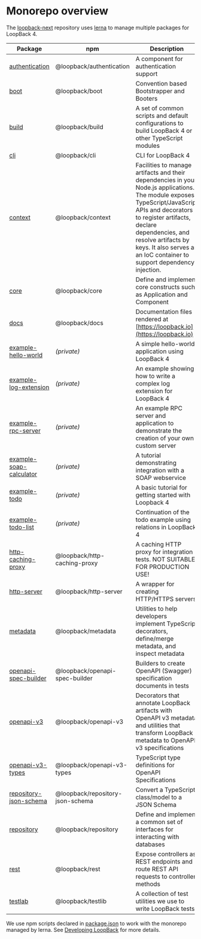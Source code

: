 # Monorepo overview

The [loopback-next](https://github.com/strongloop/loopback-next) repository uses
[lerna](https://lernajs.io/) to manage multiple packages for LoopBack 4.

<!-- PLEASE KEEP THE TABLE ROWS SORTED ALPHABETICALLY BY PACKAGE NAME-->

| Package                                                         | npm                              | Description                                                                                                                                                                                                                                                                                      |
| --------------------------------------------------------------- | -------------------------------- | ------------------------------------------------------------------------------------------------------------------------------------------------------------------------------------------------------------------------------------------------------------------------------------------------ |
| [authentication](../../packages/authentication)                 | @loopback/authentication         | A component for authentication support                                                                                                                                                                                                                                                           |
| [boot](../../packages/boot)                                     | @loopback/boot                   | Convention based Bootstrapper and Booters                                                                                                                                                                                                                                                        |
| [build](../../packages/build)                                   | @loopback/build                  | A set of common scripts and default configurations to build LoopBack 4 or other TypeScript modules                                                                                                                                                                                               |
| [cli](../../packages/cli)                                       | @loopback/cli                    | CLI for LoopBack 4                                                                                                                                                                                                                                                                               |
| [context](../../packages/context)                               | @loopback/context                | Facilities to manage artifacts and their dependencies in your Node.js applications. The module exposes TypeScript/JavaScript APIs and decorators to register artifacts, declare dependencies, and resolve artifacts by keys. It also serves as an IoC container to support dependency injection. |
| [core](../../packages/core)                                     | @loopback/core                   | Define and implement core constructs such as Application and Component                                                                                                                                                                                                                           |
| [docs](../../docs)                                              | @loopback/docs                   | Documentation files rendered at [https://loopback.io](https://loopback.io)                                                                                                                                                                                                                       |
| [example-hello-world](../../examples/hello-world)               | _(private)_                      | A simple hello-world application using LoopBack 4                                                                                                                                                                                                                                                |
| [example-log-extension](../../examples/log-extension)           | _(private)_                      | An example showing how to write a complex log extension for LoopBack 4                                                                                                                                                                                                                           |
| [example-rpc-server](../../examples/rpc-server)                 | _(private)_                      | An example RPC server and application to demonstrate the creation of your own custom server                                                                                                                                                                                                      |
| [example-soap-calculator](../../examples/soap-calculator)       | _(private)_                      | A tutorial demonstrating integration with a SOAP webservice                                                                                                                                                                                                                                      |
| [example-todo](../../examples/todo)                             | _(private)_                      | A basic tutorial for getting started with Loopback 4                                                                                                                                                                                                                                             |
| [example-todo-list](../../examples/todo-list)                   | _(private)_                      | Continuation of the todo example using relations in LoopBack 4                                                                                                                                                                                                                                   |
| [http-caching-proxy](../../packages/http-caching-proxy)         | @loopback/http-caching-proxy     | A caching HTTP proxy for integration tests. NOT SUITABLE FOR PRODUCTION USE!                                                                                                                                                                                                                     |
| [http-server](../../packages/http-server)                       | @loopback/http-server            | A wrapper for creating HTTP/HTTPS servers                                                                                                                                                                                                                                                        |
| [metadata](../../packages/metadata)                             | @loopback/metadata               | Utilities to help developers implement TypeScript decorators, define/merge metadata, and inspect metadata                                                                                                                                                                                        |
| [openapi-spec-builder](../../packages/openapi-spec-builder)     | @loopback/openapi-spec-builder   | Builders to create OpenAPI (Swagger) specification documents in tests                                                                                                                                                                                                                            |
| [openapi-v3](../../packages/openapi-v3)                         | @loopback/openapi-v3             | Decorators that annotate LoopBack artifacts with OpenAPI v3 metadata and utilities that transform LoopBack metadata to OpenAPI v3 specifications                                                                                                                                                 |
| [openapi-v3-types](../../packages/openapi-v3-types)             | @loopback/openapi-v3-types       | TypeScript type definitions for OpenAPI Specifications                                                                                                                                                                                                                                           |
| [repository-json-schema](../../packages/repository-json-schema) | @loopback/repository-json-schema | Convert a TypeScript class/model to a JSON Schema                                                                                                                                                                                                                                                |
| [repository](../../packages/repository)                         | @loopback/repository             | Define and implement a common set of interfaces for interacting with databases                                                                                                                                                                                                                   |
| [rest](../../packages/rest)                                     | @loopback/rest                   | Expose controllers as REST endpoints and route REST API requests to controller methods                                                                                                                                                                                                           |
| [testlab](../../packages/testlab)                               | @loopback/testlib                | A collection of test utilities we use to write LoopBack tests                                                                                                                                                                                                                                    |

We use npm scripts declared in [package.json](package.json) to work with the
monorepo managed by lerna. See [Developing LoopBack](./DEVELOPING.md) for more
details.
